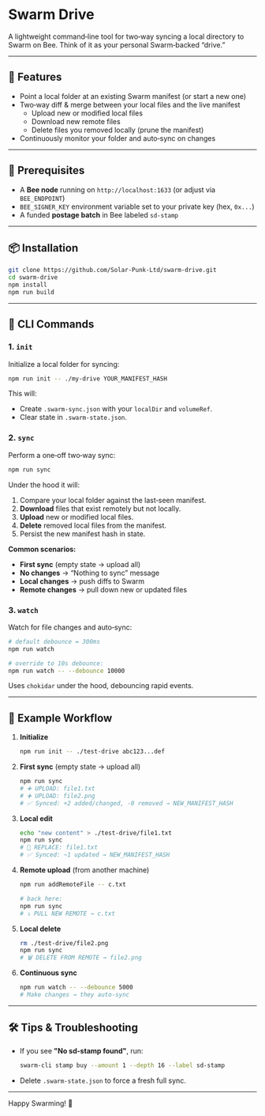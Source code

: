 # Swarm Drive

A lightweight command‑line tool for two‑way syncing a local directory to Swarm on Bee. Think of it as your personal Swarm‑backed “drive.”

---

## 🚀 Features

* Point a local folder at an existing Swarm manifest (or start a new one)
* Two‑way diff & merge between your local files and the live manifest
  * Upload new or modified local files
  * Download new remote files
  * Delete files you removed locally (prune the manifest)
* Continuously monitor your folder and auto‑sync on changes

---

## 🔧 Prerequisites

* A **Bee node** running on `http://localhost:1633` (or adjust via `BEE_ENDPOINT`)
* `BEE_SIGNER_KEY` environment variable set to your private key (hex, `0x...`)
* A funded **postage batch** in Bee labeled `sd-stamp`

---

## 📦 Installation

```bash
git clone https://github.com/Solar-Punk-Ltd/swarm-drive.git
cd swarm-drive
npm install
npm run build
```

---

## 🧰 CLI Commands

### 1. `init`

Initialize a local folder for syncing:

```bash
npm run init -- ./my-drive YOUR_MANIFEST_HASH
```

This will:

* Create `.swarm-sync.json` with your `localDir` and `volumeRef`.
* Clear state in `.swarm-state.json`.

### 2. `sync`

Perform a one‑off two‑way sync:

```bash
npm run sync
```

Under the hood it will:

1. Compare your local folder against the last‑seen manifest.
2. **Download** files that exist remotely but not locally.
3. **Upload** new or modified local files.
4. **Delete** removed local files from the manifest.
5. Persist the new manifest hash in state.

**Common scenarios:**

* **First sync** (empty state → upload all)
* **No changes** → “Nothing to sync” message
* **Local changes** → push diffs to Swarm
* **Remote changes** → pull down new or updated files

### 3. `watch`

Watch for file changes and auto‑sync:

```bash
# default debounce = 300ms
npm run watch

# override to 10s debounce:
npm run watch -- --debounce 10000
```

Uses `chokidar` under the hood, debouncing rapid events.

---

## 📖 Example Workflow

1. **Initialize**

   ```bash
   npm run init -- ./test-drive abc123...def
   ```

2. **First sync** (empty state → upload all)

   ```bash
   npm run sync
   # ➕ UPLOAD: file1.txt
   # ➕ UPLOAD: file2.png
   # ✅ Synced: +2 added/changed, -0 removed → NEW_MANIFEST_HASH
   ```

3. **Local edit**

   ```bash
   echo "new content" > ./test-drive/file1.txt
   npm run sync
   # 🔄 REPLACE: file1.txt
   # ✅ Synced: ~1 updated → NEW_MANIFEST_HASH
   ```

4. **Remote upload** (from another machine)

   ```bash
   npm run addRemoteFile -- c.txt

   # back here:
   npm run sync
   # ⤵️ PULL NEW REMOTE → c.txt
   ```

5. **Local delete**

   ```bash
   rm ./test-drive/file2.png
   npm run sync
   # 🗑️ DELETE FROM REMOTE → file2.png
   ```

6. **Continuous sync**

   ```bash
   npm run watch -- --debounce 5000
   # Make changes → they auto‑sync
   ```

---

## 🛠️ Tips & Troubleshooting

* If you see **"No sd‑stamp found"**, run:

  ```bash
  swarm-cli stamp buy --amount 1 --depth 16 --label sd-stamp
  ```
* Delete `.swarm-state.json` to force a fresh full sync.

---

Happy Swarming! 🐝
